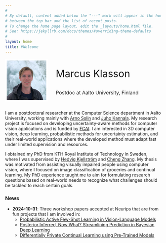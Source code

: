 ```yaml
---
#
# By default, content added below the "---" mark will appear in the home page
# between the top bar and the list of recent posts.
# To change the home page layout, edit the _layouts/home.html file.
# See: https://jekyllrb.com/docs/themes/#overriding-theme-defaults
#
layout: home
title: #Welcome
---
```


<!-- ![portrait](images/marcusklasson.jpeg "yoguapo") -->
<img style="float: left; border: 5px solid white" width="128" src="images/marcusklasson.jpeg" alt="marcus">


<p style="font-size:32px; padding-left:164px; padding-top:10px;">  Marcus Klasson</p>
<p style="font-size:16px; padding-left:164px;">  Postdoc at Aalto University, Finland</p>

<!-- 
<h1 style="padding-left:230px;">  Marcus Klasson</h1>
<h3 style="padding-left:230px;">  Postdoc at Aalto University, Finland</h3>
-->

<!-- 
I am a postdoctoral researcher at the Computer Science department of Aalto University in Finland, 
where I am supervised by Prof. [Arno Solin](https://users.aalto.fi/~asolin/) and Prof. [Juho Kannala](https://users.aalto.fi/~kannalj1/). 
My research project is on Uncertainty Quantification in Deep Vision Models and is funded by [FCAI](https://fcai.fi/). 

Before joining Aalto, I obtained my PhD at the [divison of Robotics, Perception, and Learning (RPL)](https://www.kth.se/is/rpl/) 
at KTH Royal Institute of Technology in Stockholm, Sweden, 
where I was supervised by Prof. [Hedvig Kjellström](https://www.kth.se/profile/hedvig) and Dr. [Cheng Zhang](https://cheng-zhang.org/). 
-->
<br clear="left"/>

I am a postdoctoral researcher at the Computer Science department in Aalto University, working mainly with [Arno Solin](https://users.aalto.fi/~asolin/) and [Juho Kannala](https://users.aalto.fi/~kannalj1/). 
My research project is focused on developing uncertainty-aware methods for computer vision applications and is funded by [FCAI](https://fcai.fi/). 
I am interested in 3D computer vision, deep learning, probabilistic methods for uncertainty estimation, and their real-world applications where the developed method must adapt fast under limited supervision and resources.  
<!-- 
Currently, I am working on incorporating uncertainty estimation into Neural Radiance Fields to improve the robustness in novel view synthesis, for instance, to detect unseen parts and outliers in the scene. 
My research interests are in probabilistic deep learning for uncertainty estimation in 3D computer vision tasks to build models that must adapt fast under limited supervision and computational resources. 
-->

I obtained my PhD from KTH Royal Institute of Technology in Sweden, 
where I was supervised by [Hedvig Kjellström](https://www.kth.se/profile/hedvig) and [Cheng Zhang](https://cheng-zhang.org/). 
My thesis was motivated from assisting visually impaired people using computer vision, where I focused on image classification of groceries and continual learning.
My PhD experience taught me to aim for formulating research questions based on real-world needs to recognize what challenges should be tackled to reach certain goals. 

### **News**

* **2024-10-31**: Three workshop papers accepted at Neurips that are from fun projects that I am involved in: 
    * [Probabilistic Active Few-Shot Learning in Vision-Language Models](https://openreview.net/forum?id=sSX9wLMSJT&referrer=%5BAuthor%20Console%5D(%2Fgroup%3Fid%3DNeurIPS.cc%2F2024%2FWorkshop%2FBDU%2FAuthors%23your-submissions))
    * [Posterior Inferred, Now What? Streamlining Prediction in Bayesian Deep Learning](https://openreview.net/forum?id=cx9TXPTzt9&referrer=%5BAuthor%20Console%5D(%2Fgroup%3Fid%3DNeurIPS.cc%2F2024%2FWorkshop%2FBDU%2FAuthors%23your-submissions))
    * [Differentially Private Continual Learning using Pre-Trained Models](https://openreview.net/forum?id=8Xdu4IyTSP&referrer=%5BAuthor%20Console%5D(%2Fgroup%3Fid%3DNeurIPS.cc%2F2024%2FWorkshop%2FContinual_FoMo%2FAuthors%23your-submissions))



<!-- 
#### **News**

* **2023-02-01.** I have relocated to Helsinki in Finland and started working as a postdoc at Aalto University supervised by 
Prof. [Arno Solin](https://users.aalto.fi/~asolin/) and 
Prof. [Juho Kannala](https://users.aalto.fi/~kannalj1/).  

* **2022-11-08.** I have passed my thesis defense and obtained my PhD degree! Special thanks to my opponent Prof. Davide Bacciu; my grading committee members Prof. Serge Belongie, Prof. Per-Erik Forssén, and Prof. Nataša Sladoje; my chairperson Danica Kragic and my supervisors Prof. Hedvig Kjellström and Dr. Cheng Zhang. 
[PDF Link to thesis](https://marcusklasson.github.io/files/phdthesis_MarcusKlasson.pdf), [Slides](https://marcusklasson.github.io/files/phdthesis_slides.pdf)
-->

<!--
* **2022-10-24.** I will defend my thesis on November 8. 
The defense starts at 9.00 (Swedish time) in Room F3 at KTH Campus and will also be on [Zoom](https://kth-se.zoom.us/j/61189313070).<br> 
[PDF Link to thesis](https://marcusklasson.github.io/files/phdthesis_MarcusKlasson.pdf),
[Info about event at kth.se](https://www.kth.se/en/om/mot/kalender/fine-grained-and-continual-visual-recognition-for-assisting-visually-impaired-people-1.1199637?date=2022-11-08&orgdate=2022-11-08&length=1&orglength=1).
-->

<!--
**Summary of PhD research:**
*My PhD research has been on developing computer vision methods for assisting people with visual impairment. 
Early on, my research focused on the study of image classification for visual assistance when grocery shopping using a mobile phone. 
Here, we applied a variational autoencoder for fusing mobile phone images together with web-scraped images and text descriptions of groceries to train more accurate classifiers, compared to training with mobile phone images only. 
More recently, I have worked with replay-based continual learning motivated by mitigating catastrophic forgetting of image classifiers in user personalization scenarios. 
Our focus has been on showing the benefits of scheduling which tasks to replay at different time intervals, which is necessary in scenarios where the number of tasks exceeds the replay memory size. 
Currently, we are aiming to use reinforcement learning for learning replay scheduling policies that can generalize better than replaying all seen tasks equally.*
-->
